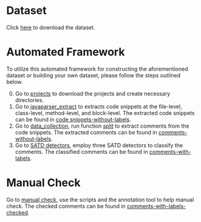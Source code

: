 # Dataset
Click [here](https://github.com/HduDBSI/Dataset4TD/releases/download/dataset/code.snippets-with-labels.metrics.7z) to download the dataset.

# Automated Framework
To utilize this automated framework for constructing the aforementioned dataset or building your own dataset, please follow the steps outlined below.

0. Go to [projects](/projects) to download the projects and create necessary directories.
1. Go to [javaparser_extract](/javaparser_extract) to extracts code snippets at the file-level, class-level, method-level, and block-level. The extracted code snippets can be found in [code snippets-without-labels](/code%20snippets-without-labels).
2. Go to [data_collection](/data_collection), run function [split](/data_collection/map_remap.py#L144) to extract comments from the code snippets. The extracted comments can be found in [comments-without-labels](/comments-without-labels).
3. Go to [SATD detectors](/SATD%20detectors), employ three SATD detectors to classify the comments. The classified comments can be found in [comments-with-labels](/comments-with-labels).

# Manual Check
Go to [manual check](/manual%20check), use the scripts and the annotation tool to help manual check. The checked comments can be found in [comments-with-labels-checked](/comments-with-labels-checked).
